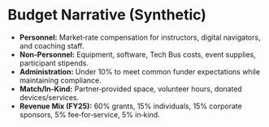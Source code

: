 
# Budget Narrative (Synthetic)

- **Personnel:** Market‑rate compensation for instructors, digital navigators, and coaching staff.
- **Non‑Personnel:** Equipment, software, Tech Bus costs, event supplies, participant stipends.
- **Administration:** Under 10% to meet common funder expectations while maintaining compliance.
- **Match/In‑Kind:** Partner‑provided space, volunteer hours, donated devices/services.
- **Revenue Mix (FY25):** 60% grants, 15% individuals, 15% corporate sponsors, 5% fee‑for‑service, 5% in‑kind.
